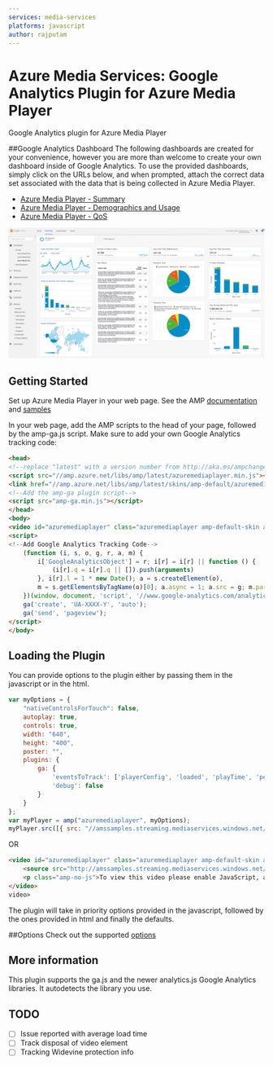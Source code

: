 ```yaml
---
services: media-services
platforms: javascript
author: rajputam
---
```


# Azure Media Services: Google Analytics Plugin for Azure Media Player

Google Analytics plugin for Azure Media Player

##Google Analytics Dashboard
The following dashboards are created for your convenience, however you are more than welcome to create your own dashboard inside of Google Analytics.  To use the provided dashboards, simply click on the URLs below, and when prompted, attach the correct data set associated with the data that is being collected in Azure Media Player.  

- [Azure Media Player - Summary](https://www.google.com/analytics/web/template?uid=Xg_X9O4OTJW4AL5_SVZKAw)
- [Azure Media Player - Demographics and Usage](https://www.google.com/analytics/web/template?uid=HyIN_vt_Tq-JOu7JodSYgg)
- [Azure Media Player - QoS](https://www.google.com/analytics/web/template?uid=yth9Z2iGQgqj6PrR6esQsQ)

![Dashboard Sample](https://github.com/Azure-Samples/media-services-javascript-azure-media-player-google-analytics-plugin/raw/master/sample-google-analytics-dashboard.png)

## Getting Started
Set up Azure Media Player in your web page.  See the AMP [documentation](http://aka.ms/ampdocs) and [samples](http://aka.ms/ampsamples)

In your web page, add the AMP scripts to the head of your page, followed by the amp-ga.js script.  Make sure to add your own Google Analytics tracking code:
```html
<head>
<!--replace "latest" with a version number from http://aka.ms/ampchangelog -->
<script src="//amp.azure.net/libs/amp/latest/azuremediaplayer.min.js"></script>
<link href="//amp.azure.net/libs/amp/latest/skins/amp-default/azuremediaplayer.min.css" rel="stylesheet">
<!--Add the amp-ga plugin script-->
<script src="amp-ga.min.js"></script>
</head>
<body>
<video id="azuremediaplayer" class="azuremediaplayer amp-default-skin amp-big-play-centered" data-setup='{"nativeControlsForTouch": false}' tabindex="0"> </video>
<script>
<!--Add Google Analytics Tracking Code-->
    (function (i, s, o, g, r, a, m) {
        i['GoogleAnalyticsObject'] = r; i[r] = i[r] || function () {
            (i[r].q = i[r].q || []).push(arguments)
        }, i[r].l = 1 * new Date(); a = s.createElement(o),
        m = s.getElementsByTagName(o)[0]; a.async = 1; a.src = g; m.parentNode.insertBefore(a, m)
    })(window, document, 'script', '//www.google-analytics.com/analytics.js', 'ga');
    ga('create', 'UA-XXXX-Y', 'auto');
    ga('send', 'pageview');
</script>
</body>
```

## Loading the Plugin

You can provide options to the plugin either by passing them in the javascript or in the html.

```javascript
var myOptions = {
    "nativeControlsForTouch": false,
    autoplay: true,
    controls: true,
    width: "640",
    height: "400",
    poster: "",
    plugins: {
        ga: {
            'eventsToTrack': ['playerConfig', 'loaded', 'playTime', 'percentsPlayed', 'start', 'end', 'play', 'pause', 'error', 'buffering', 'fullscreen', 'seek', 'bitrate'],
            'debug': false
        }
    }
};
var myPlayer = amp("azuremediaplayer", myOptions);
myPlayer.src([{ src: "//amssamples.streaming.mediaservices.windows.net/91492735-c523-432b-ba01-faba6c2206a2/AzureMediaServicesPromo.ism/manifest", type: "application/vnd.ms-sstr+xml" }, ]);
```

OR

```html
<video id="azuremediaplayer" class="azuremediaplayer amp-default-skin amp-big-play-centered" controls autoplay width="640" height="400" poster="" data-setup='{"nativeControlsForTouch": false, "plugins": {"ga":{ "eventsToTrack": ["playerConfig", "loaded", "playTime", "percentsPlayed", "start", "end", "play", "pause", "error", "buffering", "fullscreen", "seek", "bitrate"], "debug": false}}}' tabindex="0">
    <source src="http://amssamples.streaming.mediaservices.windows.net/91492735-c523-432b-ba01-faba6c2206a2/AzureMediaServicesPromo.ism/manifest" type="application/vnd.ms-sstr+xml" />
    <p class="amp-no-js">To view this video please enable JavaScript, and consider upgrading to a web browser that supports HTML5 video</p>
</video>
video>
```

The plugin will take in priority options provided in the javascript, followed by the ones provided in html and finally the defaults.

##Options
Check out the supported [options](https://github.com/Azure-Samples/media-services-javascript-azure-media-player-google-analytics-plugin/blob/master/options.md)

## More information

This plugin supports the ga.js and the newer analytics.js Google Analytics libraries. It autodetects the library you use.

## TODO

- [ ] Issue reported with average load time
- [ ] Track disposal of video element
- [ ] Tracking Widevine protection info